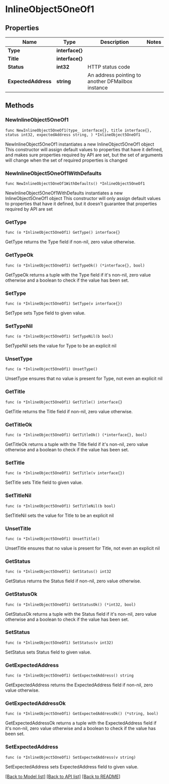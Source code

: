 # InlineObject5OneOf1

## Properties

Name | Type | Description | Notes
------------ | ------------- | ------------- | -------------
**Type** | **interface{}** |  | 
**Title** | **interface{}** |  | 
**Status** | **int32** | HTTP status code | 
**ExpectedAddress** | **string** | An address pointing to another DFMailbox instance | 

## Methods

### NewInlineObject5OneOf1

`func NewInlineObject5OneOf1(type_ interface{}, title interface{}, status int32, expectedAddress string, ) *InlineObject5OneOf1`

NewInlineObject5OneOf1 instantiates a new InlineObject5OneOf1 object
This constructor will assign default values to properties that have it defined,
and makes sure properties required by API are set, but the set of arguments
will change when the set of required properties is changed

### NewInlineObject5OneOf1WithDefaults

`func NewInlineObject5OneOf1WithDefaults() *InlineObject5OneOf1`

NewInlineObject5OneOf1WithDefaults instantiates a new InlineObject5OneOf1 object
This constructor will only assign default values to properties that have it defined,
but it doesn't guarantee that properties required by API are set

### GetType

`func (o *InlineObject5OneOf1) GetType() interface{}`

GetType returns the Type field if non-nil, zero value otherwise.

### GetTypeOk

`func (o *InlineObject5OneOf1) GetTypeOk() (*interface{}, bool)`

GetTypeOk returns a tuple with the Type field if it's non-nil, zero value otherwise
and a boolean to check if the value has been set.

### SetType

`func (o *InlineObject5OneOf1) SetType(v interface{})`

SetType sets Type field to given value.


### SetTypeNil

`func (o *InlineObject5OneOf1) SetTypeNil(b bool)`

 SetTypeNil sets the value for Type to be an explicit nil

### UnsetType
`func (o *InlineObject5OneOf1) UnsetType()`

UnsetType ensures that no value is present for Type, not even an explicit nil
### GetTitle

`func (o *InlineObject5OneOf1) GetTitle() interface{}`

GetTitle returns the Title field if non-nil, zero value otherwise.

### GetTitleOk

`func (o *InlineObject5OneOf1) GetTitleOk() (*interface{}, bool)`

GetTitleOk returns a tuple with the Title field if it's non-nil, zero value otherwise
and a boolean to check if the value has been set.

### SetTitle

`func (o *InlineObject5OneOf1) SetTitle(v interface{})`

SetTitle sets Title field to given value.


### SetTitleNil

`func (o *InlineObject5OneOf1) SetTitleNil(b bool)`

 SetTitleNil sets the value for Title to be an explicit nil

### UnsetTitle
`func (o *InlineObject5OneOf1) UnsetTitle()`

UnsetTitle ensures that no value is present for Title, not even an explicit nil
### GetStatus

`func (o *InlineObject5OneOf1) GetStatus() int32`

GetStatus returns the Status field if non-nil, zero value otherwise.

### GetStatusOk

`func (o *InlineObject5OneOf1) GetStatusOk() (*int32, bool)`

GetStatusOk returns a tuple with the Status field if it's non-nil, zero value otherwise
and a boolean to check if the value has been set.

### SetStatus

`func (o *InlineObject5OneOf1) SetStatus(v int32)`

SetStatus sets Status field to given value.


### GetExpectedAddress

`func (o *InlineObject5OneOf1) GetExpectedAddress() string`

GetExpectedAddress returns the ExpectedAddress field if non-nil, zero value otherwise.

### GetExpectedAddressOk

`func (o *InlineObject5OneOf1) GetExpectedAddressOk() (*string, bool)`

GetExpectedAddressOk returns a tuple with the ExpectedAddress field if it's non-nil, zero value otherwise
and a boolean to check if the value has been set.

### SetExpectedAddress

`func (o *InlineObject5OneOf1) SetExpectedAddress(v string)`

SetExpectedAddress sets ExpectedAddress field to given value.



[[Back to Model list]](../README.md#documentation-for-models) [[Back to API list]](../README.md#documentation-for-api-endpoints) [[Back to README]](../README.md)


